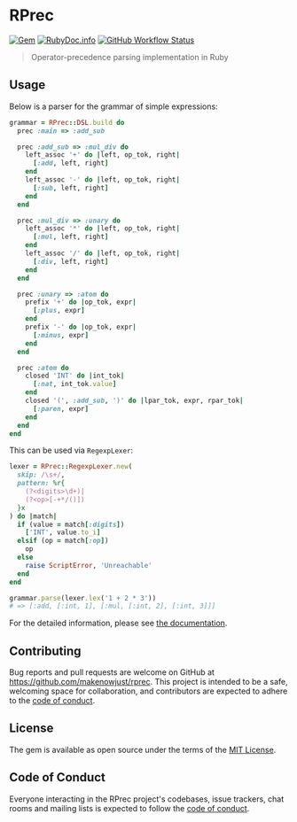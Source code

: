 # RPrec

[![Gem](https://img.shields.io/gem/v/rprec?style=for-the-badge&logo=rubygems&color=%23E9573F)](https://rubygems.org/gems/rprec)
[![RubyDoc.info](https://img.shields.io/badge/RUBYDOC-HERE-CC342D?style=for-the-badge&logo=ruby)](https://rubydoc.info/github/makenowjust/rprec/main/RPrec)
[![GitHub Workflow Status](https://img.shields.io/github/actions/workflow/status/makenowjust/rprec/main.yml?style=for-the-badge&logo=github)](https://github.com/makenowjust/rprec/actions/workflows/main.yml)


> Operator-precedence parsing implementation in Ruby

## Usage

Below is a parser for the grammar of simple expressions:

```ruby
grammar = RPrec::DSL.build do
  prec :main => :add_sub

  prec :add_sub => :mul_div do
    left_assoc '+' do |left, op_tok, right|
      [:add, left, right]
    end
    left_assoc '-' do |left, op_tok, right|
      [:sub, left, right]
    end
  end

  prec :mul_div => :unary do
    left_assoc '*' do |left, op_tok, right|
      [:mul, left, right]
    end
    left_assoc '/' do |left, op_tok, right|
      [:div, left, right]
    end
  end

  prec :unary => :atom do
    prefix '+' do |op_tok, expr|
      [:plus, expr]
    end
    prefix '-' do |op_tok, expr|
      [:minus, expr]
    end
  end

  prec :atom do
    closed 'INT' do |int_tok|
      [:nat, int_tok.value]
    end
    closed '(', :add_sub, ')' do |lpar_tok, expr, rpar_tok|
      [:paren, expr]
    end
  end
end
```

This can be used via `RegexpLexer`:

```ruby
lexer = RPrec::RegexpLexer.new(
  skip: /\s+/,
  pattern: %r{
    (?<digits>\d+)|
    (?<op>[-+*/()])
  }x
) do |match|
  if (value = match[:digits])
    ['INT', value.to_i]
  elsif (op = match[:op])
    op
  else
    raise ScriptError, 'Unreachable'
  end
end

grammar.parse(lexer.lex('1 + 2 * 3'))
# => [:add, [:int, 1], [:mul, [:int, 2], [:int, 3]]]
```

For the detailed information, please see [the documentation](https://rubydoc.info/github/makenowjust/rprec/main/RPrec).

## Contributing

Bug reports and pull requests are welcome on GitHub at https://github.com/makenowjust/rprec. This project is intended to be a safe, welcoming space for collaboration, and contributors are expected to adhere to the [code of conduct](https://github.com/makenowjust/rprec/blob/main/CODE_OF_CONDUCT.md).

## License

The gem is available as open source under the terms of the [MIT License](https://opensource.org/licenses/MIT).

## Code of Conduct

Everyone interacting in the RPrec project's codebases, issue trackers, chat rooms and mailing lists is expected to follow the [code of conduct](https://github.com/makenowjust/rprec/blob/main/CODE_OF_CONDUCT.md).

